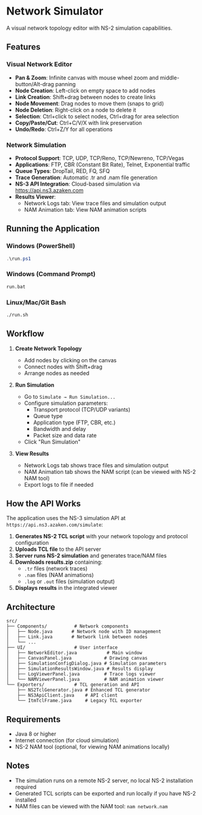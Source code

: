 # Network Simulator

A visual network topology editor with NS-2 simulation capabilities.

## Features

### Visual Network Editor
- **Pan & Zoom**: Infinite canvas with mouse wheel zoom and middle-button/Alt-drag panning
- **Node Creation**: Left-click on empty space to add nodes
- **Link Creation**: Shift+drag between nodes to create links
- **Node Movement**: Drag nodes to move them (snaps to grid)
- **Node Deletion**: Right-click on a node to delete it
- **Selection**: Ctrl+click to select nodes, Ctrl+drag for area selection
- **Copy/Paste/Cut**: Ctrl+C/V/X with link preservation
- **Undo/Redo**: Ctrl+Z/Y for all operations

### Network Simulation
- **Protocol Support**: TCP, UDP, TCP/Reno, TCP/Newreno, TCP/Vegas
- **Applications**: FTP, CBR (Constant Bit Rate), Telnet, Exponential traffic
- **Queue Types**: DropTail, RED, FQ, SFQ
- **Trace Generation**: Automatic .tr and .nam file generation
- **NS-3 API Integration**: Cloud-based simulation via https://api.ns3.azaken.com
- **Results Viewer**: 
  - Network Logs tab: View trace files and simulation output
  - NAM Animation tab: View NAM animation scripts

## Running the Application

### Windows (PowerShell)
```powershell
.\run.ps1
```

### Windows (Command Prompt)
```cmd
run.bat
```

### Linux/Mac/Git Bash
```bash
./run.sh
```

## Workflow

1. **Create Network Topology**
   - Add nodes by clicking on the canvas
   - Connect nodes with Shift+drag
   - Arrange nodes as needed

2. **Run Simulation**
   - Go to `Simulate → Run Simulation...`
   - Configure simulation parameters:
     - Transport protocol (TCP/UDP variants)
     - Queue type
     - Application type (FTP, CBR, etc.)
     - Bandwidth and delay
     - Packet size and data rate
   - Click "Run Simulation"

3. **View Results**
   - Network Logs tab shows trace files and simulation output
   - NAM Animation tab shows the NAM script (can be viewed with NS-2 NAM tool)
   - Export logs to file if needed

## How the API Works

The application uses the NS-3 simulation API at `https://api.ns3.azaken.com/simulate`:

1. **Generates NS-2 TCL script** with your network topology and protocol configuration
2. **Uploads TCL file** to the API server
3. **Server runs NS-2 simulation** and generates trace/NAM files
4. **Downloads results.zip** containing:
   - `.tr` files (network traces)
   - `.nam` files (NAM animations)
   - `.log` or `.out` files (simulation output)
5. **Displays results** in the integrated viewer

## Architecture

```
src/
├── Components/          # Network components
│   ├── Node.java       # Network node with ID management
│   ├── Link.java       # Network link between nodes
│   └── ...
├── UI/                  # User interface
│   ├── NetworkEditor.java           # Main window
│   ├── CanvasPanel.java            # Drawing canvas
│   ├── SimulationConfigDialog.java # Simulation parameters
│   ├── SimulationResultsWindow.java # Results display
│   ├── LogViewerPanel.java         # Trace logs viewer
│   └── NAMViewerPanel.java         # NAM animation viewer
└── Exporters/           # TCL generation and API
    ├── NS2TclGenerator.java # Enhanced TCL generator
    ├── NS3ApiClient.java    # API client
    └── ItmTclFrame.java     # Legacy TCL exporter
```

## Requirements

- Java 8 or higher
- Internet connection (for cloud simulation)
- NS-2 NAM tool (optional, for viewing NAM animations locally)

## Notes

- The simulation runs on a remote NS-2 server, no local NS-2 installation required
- Generated TCL scripts can be exported and run locally if you have NS-2 installed
- NAM files can be viewed with the NAM tool: `nam network.nam`
